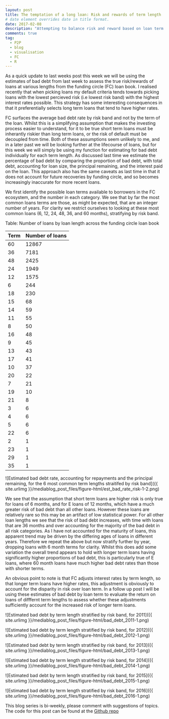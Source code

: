 ```yaml
---
layout: post
title: The temptation of a long loan: Risk and rewards of term length
# date element overrides date in title format.
date: 2017-02-08
description: "Attempting to balance risk and reward based on loan term length"
comments: true
tag:
  - P2P
  - blog
  - visualisation
  - FC
  - R
---
```


As a quick update to last weeks post this week we will be using the estimates of bad debt from last week to assess the true risk/rewards of loans at various lengths from the funding circle (FC) loan book. I realised recently that when picking loans my default criteria tends towards picking loans with the lowest percieved risk (i.e lowest risk band) with the highest interest rates possible. This strategy has some interesting consequences in that it preferentially selects long term loans that tend to have higher rates. 

FC surfaces the average bad debt rate by risk band and not by the term of the loan. Whilst this is a simplifying assumption that makes the investing process easier to understand, for it to be true short term loans must be inherantly riskier than long term loans, or the risk of default must be decoupled from time. Both of these assumptions seem unlikely to me,  and in a later past we will be looking further at the lifecourse of loans, but for this week we will simply be using my function for estimating for bad debt individually for each term length. As discussed last time we estimate the percentage of bad debt by comparing the proportion of bad debt, with total debt, accounting for loan size, the principal remaining, and the interest paid on the loan. This approach also has the same caveats as last time in that it does not account for future recoveries by funding circle, and so becomes increasingly inaccurate for more recent loans. 


We first identify the possible loan terms available to borrowers in the FC ecosystem, and the number in each category. We see that by far the most common loans terms are those, as might be expected, that are an integer number of years. For clarity we restrict ourselves to looking at these most common loans (6, 12, 24, 48, 36, and 60 months), stratifying by risk band.


Table: Number of loans by loan length across the funding circle loan book

| Term |  Number of loans |
|----- | ---------------- |
|  60  |           12867  |
|   36 |             7181 |
|   48 |             2425 |
|   24 |             1949 |
|   12 |             1575 |
|    6 |              244 |
|   18 |              230 |
|   15 |               68 |
|   14 |               59 |
|   11 |               55 |
|    8 |               50 | 
|   16 |               48 |
|    9 |               45 |
|   13 |               43 |
|   17 |               41 |
|   10 |               37 |
|   20 |               22 |
|    7 |               21 |
|   19 |               10 |
|   21 |                8 |
|    3 |                6 |
|    4 |                6 |
|    5 |                6 |
|   22 |                6 |
|    2 |                1 |
|   23 |                1 |
|   29 |                1 |
|   35 |                1 |



![Estimated bad debt rate, accounting for repayments and the principal remaining, for the 6 most common term lengths straitifed by risk band]({{ site.urlimg }}/mediablog_post_files/figure-html/est_bad_rate_risk-1-2.png)


We see that the assumption that short term loans are higher risk is only true for loans of 6 months, and for E loans of 12 months, which have a much greater risk of bad debt than all other loans. However these loans are relatively rare so this may be an artifact of low statistical power. For all other loan lengths we see that the risk of bad debt increases, with time with loans that are 36 months and over accounting for the majority of the bad debt in all risk categories. As I have not accounted for the maturity of loans, this apparent trend may be driven by the differing ages of loans in different years. Therefore we repeat the above but now stratify further by year, dropping loans with 6 month terms for clarity. Whilst this does add some variation the overall trend appears to hold with longer term loans having significantly higher proportions of bad debt, this is particularly true of E loans, where 60 month loans have much higher bad debt rates than those with shorter terms.  

An obvious point to note is that FC adjusts interest rates by term length, so that longer term loans have higher rates, this adjustment is obviously to account for the disparity in risk over loan term. In a follow up post I will be using these estimates of bad debt by loan term to evaluate the return on loans of difffernt term lengths to assess whether these adjustments sufficiently account for the increased risk of longer term loans. 



![Estimated bad debt by term length stratified by risk band, for 2011]({{ site.urlimg }}/mediablog_post_files/figure-html/bad_debt_2011-1.png)

![Estimated bad debt by term length stratified by risk band, for 2012]({{ site.urlimg }}/mediablog_post_files/figure-html/bad_debt_2012-1.png)

![Estimated bad debt by term length stratified by risk band, for 2013]({{ site.urlimg }}/mediablog_post_files/figure-html/bad_debt_2013-1.png)

![Estimated bad debt by term length stratified by risk band, for 2014]({{ site.urlimg }}/mediablog_post_files/figure-html/bad_debt_2014-1.png)

![Estimated bad debt by term length stratified by risk band, for 2015]({{ site.urlimg }}/mediablog_post_files/figure-html/bad_debt_2015-1.png)

![Estimated bad debt by term length stratified by risk band, for 2016]({{ site.urlimg }}/mediablog_post_files/figure-html/bad_debt_2016-1.png)

This blog series is bi-weekly, please comment with suggestions of topics. The code for this post can be found at the [Github repo](https://github.com/seabbs/funding_circle)
